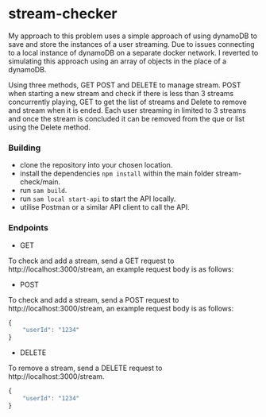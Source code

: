 # stream-checker

My approach to this problem uses a simple approach of using dynamoDB to save and store the instances of a user streaming. Due to issues connecting to a local instance of dynamoDB on a separate docker network. I reverted to simulating this approach using an array of objects in the place of a dynamoDB.

Using three methods, GET POST and DELETE to manage stream. POST when starting a new stream and check if there is less than 3 streams concurrently playing, GET to get the list of streams and Delete to remove and stream when it is ended. Each user streaming in limited to 3 streams and once the stream is concluded it can be removed from the que or list using the Delete method.

### Building

- clone the repository into your chosen location.
- install the dependencies `npm install` within the main folder stream-check/main.
- run `sam build`.
- run `sam local start-api` to start the API locally.
- utilise Postman or a similar API client to call the API.

### Endpoints

- GET

To check and add a stream, send a GET request to http://localhost:3000/stream, an example request body is as follows:


- POST

To check and add a stream, send a POST request to http://localhost:3000/stream, an example request body is as follows:

```js
{
    "userId": "1234"
}
```

- DELETE

To remove a stream, send a DELETE request to http://localhost:3000/stream.

```js
{
    "userId": "1234"
}
```